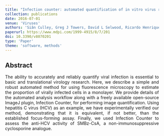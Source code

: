 ```yaml
---
title: "Infection counter: automated quantification of in vitro virus replication by fluorescence microscopy"
collection: publications
date: 2016-07-01
venue: 'Viruses'
authors: 'Siân Culley, Greg J Towers, David L Selwood, Ricardo Henriques, Joe Grove'
paperurl: https://www.mdpi.com/1999-4915/8/7/201
doi: 10.3390/v8070201
type: 'Paper'
theme: 'software, methods'
---
```


<h2> Abstract </h2>
<p align= "justify">
The ability to accurately and reliably quantify viral infection is essential to basic and translational virology research. Here, we describe a simple and robust automated method for using fluorescence microscopy to estimate the proportion of virally infected cells in a monolayer. We provide details of the automated analysis workflow along with a freely available open-source ImageJ plugin, Infection Counter, for performing image quantification. Using hepatitis C virus (HCV) as an example, we have experimentally verified our method, demonstrating that it is equivalent, if not better, than the established focus-forming assay. Finally, we used Infection Counter to assess the anti-HCV activity of SMBz-CsA, a non-immunosuppressive cyclosporine analogue.
